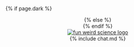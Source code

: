 <style>
  {% include header.css %}
</style>
{% if page.dark %}
  <header>
{% else %}
  <header id = 'header'>
{% endif %}
  <nav class = 'nav-menu'>
    <a href="{{ "/" | relative_url}}" class = 'nav-brand '><img class = 'logo' src = '{{site.baseurl}}/assets/logo.png' alt = 'fun weird science logo'></a>
  </nav>
  {% include chat.md %}
</header>
